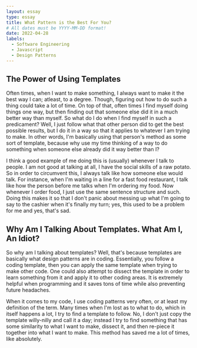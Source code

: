 ```yaml
---
layout: essay
type: essay
title: What Pattern is the Best For You?
# All dates must be YYYY-MM-DD format!
date: 2022-04-28
labels:
  - Software Engineering
  - Javascript
  - Design Patterns
---
```

## The Power of Using Templates

  Often times, when I want to make something, I always want to make it the best way I can; atleast, to a degree. Though, figuring out how to do such a thing could take
a lot of time. On top of that, often times I find myself doing things one way, but then finding out that someone else did it in a much better way than myself.
So what do I do when I find myself in such a predicament? Well, I just follow what that other person did to get the best possible results, but I do it in a way
so that it applies to whatever I am trying to make. In other words, I'm basically using that person's method as some sort of template, because why use my time thinking
of a way to do something when someone else already did it way better than I?

  I think a good example of me doing this is (usually) whenever I talk to people. I am not good at talking at all, I have the social skills of a raw potato.
So in order to circumvent this, I always talk like how someone else would talk. For instance, when I'm waiting in a line for a fast food restaurant, I talk like how
the person before me talks when I'm ordering my food. Now whenever I order food, I just use the same sentence structure and such. Doing this makes it so that I don't
panic about messing up what I'm going to say to the cashier when it's finally my turn; yes, this used to be a problem for me and yes, that's sad.

## Why Am I Talking About Templates. What Am I, An Idiot?

  So why am I talking about templates? Well, that's because templates are basically what design patterns are in coding. Essentially, you follow a coding template, 
then you can apply the same template when trying to make other code. One could also attempt to dissect the template in order to learn something from it and apply 
it to other coding areas. It is extremely helpful when programming and it saves tons of time while also preventing future headaches. 

  When it comes to my code, I use coding patterns very often, or at least my definition of the term. Many times when I'm lost as to what to do, which in itself
happens a lot, I try to find a template to follow. No, I don't just copy the template willy-nilly and call it a day; instead I try to find something that 
has some similarity to what I want to make, dissect it, and then re-piece it together into what I want to make. This method has saved me a lot of times, like 
absolutely.
